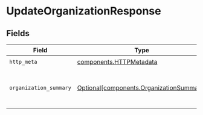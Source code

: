 # UpdateOrganizationResponse


## Fields

| Field                                                                                      | Type                                                                                       | Required                                                                                   | Description                                                                                |
| ------------------------------------------------------------------------------------------ | ------------------------------------------------------------------------------------------ | ------------------------------------------------------------------------------------------ | ------------------------------------------------------------------------------------------ |
| `http_meta`                                                                                | [components.HTTPMetadata](../../models/components/httpmetadata.md)                         | :heavy_check_mark:                                                                         | N/A                                                                                        |
| `organization_summary`                                                                     | [Optional[components.OrganizationSummary]](../../models/components/organizationsummary.md) | :heavy_minus_sign:                                                                         | A summary of the organization object if succeeds                                           |